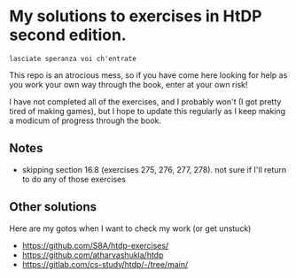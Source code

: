 # My solutions to exercises in HtDP second edition.

`lasciate speranza voi ch'entrate`

This repo is an atrocious mess, so if you have come here looking for help as you work your own way through the book, enter at your own risk!

I have not completed all of the exercises, and I probably won't (I got pretty tired of making games), but I hope to update this regularly as I keep making a modicum of progress through the book.

## Notes
* skipping section 16.8 (exercises 275, 276, 277, 278). not sure if I'll return to do any of those exercises

## Other solutions
Here are my gotos when I want to check my work (or get unstuck)
* https://github.com/S8A/htdp-exercises/
* https://github.com/atharvashukla/htdp
* https://gitlab.com/cs-study/htdp/-/tree/main/

